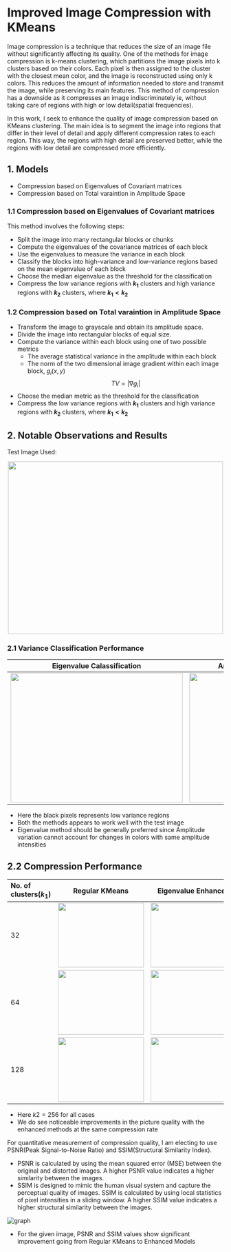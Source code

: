 # Improved Image Compression with KMeans

Image compression is a technique that reduces the size of an image file without significantly affecting its quality. One of the methods for image compression is k-means clustering, which partitions the image pixels into k clusters based on their colors. Each pixel is then assigned to the cluster with the closest mean color, and the image is reconstructed using only k colors. This reduces the amount of information needed to store and transmit the image, while preserving its main features. This method of compression has a downside as it compresses an image indiscriminately ie, without taking care of regions with high or low detail(spatial frequencies).

In this work, I seek to enhance the quality of image compression based on KMeans clustering. The main idea is to segment the image into regions that differ in their level of detail and apply different compression rates to each region. This way, the regions with high detail are preserved better, while the regions with low detail are compressed more efficiently. 

## 1. Models

- Compression based on Eigenvalues of Covariant matrices
- Compression based on Total varaintion in Amplitude Space
### 1.1 Compression based on Eigenvalues of Covariant matrices
This method involves the following steps:
- Split the image into many rectangular blocks or chunks
- Compute the eigenvalues of the covariance matrices of each block
- Use the eigenvalues to measure the variance in each block
- Classify the blocks into high-variance and low-variance regions based on the mean eigenvalue of each block
- Choose the median eigenvalue as the threshold for the classification
- Compress the low variance regions with **$k_1$** clusters and high variance regions with **$k_2$** clusters, where **$k_1 < k_2$**
### 1.2 Compression based on Total varaintion in Amplitude Space
- Transform the image to grayscale and obtain its amplitude space.
- Divide the image into rectangular blocks of equal size.
- Compute the variance within each block using one of two possible metrics
  - The average statistical variance in the amplitude within each block
  - The norm of the two dimensional image gradient within each image block, $g_i(x,y)$ $$TV=|\nabla{g_i} |$$
- Choose the median metric as the threshold for the classification
- Compress the low variance regions with **$k_1$** clusters and high variance regions with **$k_2$** clusters, where **$k_1 < k_2$**
    
## 2. Notable Observations and Results
Test Image Used:

<p align="center">
  
<img src="https://github.com/pmephin/Image-Compression-with-KMeans/assets/134229875/dc35ba36-931d-4ea5-89dd-79ee1ebe039f" width="500" height="400">
  
</p>

### 2.1 Variance Classification Performance 

Eigenvalue Calassification             |  Amplitude Variation Classification
:-------------------------:|:-------------------------:
<img src="https://github.com/pmephin/Image-Compression-with-KMeans/assets/134229875/ca33a6bc-ff72-4ab8-bbeb-4df18fa32ad2" width="400" height="300">|<img src="https://github.com/pmephin/Image-Compression-with-KMeans/assets/134229875/b2d68a79-9c4c-4484-9abc-e940fc1666a4" width="400" height="300">

- Here the black pixels represents low variance regions
- Both the methods appears to work well with the test image
- Eigenvalue method should be generally preferred since Amplitude variation cannot account for changes in colors with same amplitude intensities


## 2.2 Compression Performance
No. of clusters($k_1$)| Regular KMeans |  Eigenvalue Enhanced  | Amp Variation Enhanced|Compression Rate
:-----------------|----------------|-----------------------------|---------------------|--------------:
 32|<img src="https://github.com/pmephin/Image-Compression-with-KMeans/assets/134229875/dd5ae0e2-525a-4166-9115-0293114dab26" width="200" height="150">|<img src="https://github.com/pmephin/Image-Compression-with-KMeans/assets/134229875/bc0f90d5-2ee0-431e-8a9e-392e71145387" width="200" height="150">|<img src="https://github.com/pmephin/Image-Compression-with-KMeans/assets/134229875/153c7192-ad4d-42d0-9f8f-8dae5ff77655" width="200" height="150">| 70%
64|<img src="https://github.com/pmephin/Image-Compression-with-KMeans/assets/134229875/750c9853-20b8-48ac-ba60-941dbca7284b" width="200" height="150">|<img src="https://github.com/pmephin/Image-Compression-with-KMeans/assets/134229875/f363595c-91e7-497c-b8f6-997d31b24279" width="200" height="150">|<img src="https://github.com/pmephin/Image-Compression-with-KMeans/assets/134229875/25875411-abdc-4433-89b9-96a759978424" width="200" height="150">|72%
128|<img src="https://github.com/pmephin/Image-Compression-with-KMeans/assets/134229875/6afc78dd-f3cc-4a36-8538-c51d3022dc7b" width="200" height="150">|<img src="https://github.com/pmephin/Image-Compression-with-KMeans/assets/134229875/fc4c3464-563b-401f-9d17-ffccacb1f236" width="200" height="150">|<img src="https://github.com/pmephin/Image-Compression-with-KMeans/assets/134229875/8f1e81ca-527e-4a32-b495-4ef1beb1cd79" width="200" height="150">|73%

- Here $k2 =256$ for all cases
- We do see noticeable improvements in the picture quality with the enhanced methods at the same compression rate

For quantitative measurement of compression quality, I am electing to use PSNR(Peak Signal-to-Noise Ratio) and SSIM(Structural Similarity Index). 
- PSNR is calculated by using the mean squared error (MSE) between the original and distorted images. A higher PSNR value indicates a higher similarity between the images.
- SSIM is designed to mimic the human visual system and capture the perceptual quality of images. SSIM is calculated by using local statistics of pixel intensities in a sliding window. A higher SSIM value indicates a higher structural similarity between the images.

![graph](https://github.com/pmephin/Image-Compression-with-KMeans/assets/134229875/378aef12-8dac-41f1-bf22-c6f854db55d5)

- For the given image, PSNR and SSIM values show significant improvement going from Regular KMeans to Enhanced Models
